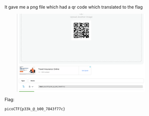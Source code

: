 It gave me a png file which had a qr code which translated to the flag

<figure><img src="./flag.png"></figure>

Flag:
```
picoCTF{p33k_@_b00_7843f77c}
```